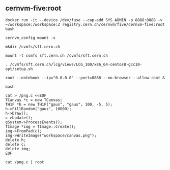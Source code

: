 ## cernvm-five:root
   
    docker run -it --device /dev/fuse --cap-add SYS_ADMIN -p 8888:8888 -v ~/workspace:/workspace:Z registry.cern.ch/cernvm/five/cernvm-five:root bash

    cernvm_config mount -s
    
    mkdir /cvmfs/sft.cern.ch
    
    mount -t cvmfs sft.cern.ch /cvmfs/sft.cern.ch 
    
    . /cvmfs/sft.cern.ch/lcg/views/LCG_100/x86_64-centos8-gcc10-opt/setup.sh
    
    root --notebook --ip="0.0.0.0" --port=8888 --no-browser --allow-root &

    bash

    cat > /png.c <<EOF
    TCanvas *c = new TCanvas;
    TH1F *h = new TH1F("gaus", "gaus", 100, -5, 5);
    h->FillRandom("gaus", 10000);
    h->Draw();
    c->Update();
    gSystem->ProcessEvents();
    TImage *img = TImage::Create();
    img->FromPad(c);
    img->WriteImage("workspace/canvas.png");
    delete h;
    delete c;
    delete img;
    EOF

    cat /png.c | root